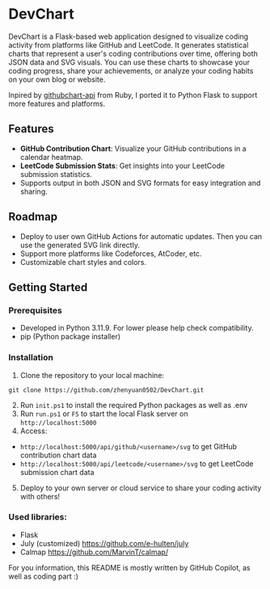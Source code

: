 # DevChart

DevChart is a Flask-based web application designed to visualize coding activity from platforms like GitHub and LeetCode. It generates statistical charts that represent a user's coding contributions over time, offering both JSON data and SVG visuals. You can use these charts to showcase your coding progress, share your achievements, or analyze your coding habits on your own blog or website.

Inpired by [githubchart-api](https://github.com/2016rshah/githubchart-api) from Ruby, I ported it to Python Flask to support more features and platforms.

## Features

- **GitHub Contribution Chart**: Visualize your GitHub contributions in a calendar heatmap.
- **LeetCode Submission Stats**: Get insights into your LeetCode submission statistics.
- Supports output in both JSON and SVG formats for easy integration and sharing.

## Roadmap
- Deploy to user own GitHub Actions for automatic updates. Then you can use the generated SVG link directly.
- Support more platforms like Codeforces, AtCoder, etc.
- Customizable chart styles and colors.

## Getting Started

### Prerequisites

- Developed in Python 3.11.9. For lower please help check compatibility. 
- pip (Python package installer)

### Installation

1. Clone the repository to your local machine:

```
git clone https://github.com/zhenyuan0502/DevChart.git
```

2. Run `init.ps1` to install the required Python packages as well as .env
3. Run `run.ps1` or `F5` to start the local Flask server on `http://localhost:5000`
4. Access:
- `http://localhost:5000/api/github/<username>/svg` to get GitHub contribution chart data
- `http://localhost:5000/api/leetcode/<username>/svg` to get LeetCode submission chart data

5. Deploy to your own server or cloud service to share your coding activity with others!

### Used libraries:
- Flask
- July (customized) https://github.com/e-hulten/july
- Calmap https://github.com/MarvinT/calmap/


For you information, this README is mostly written by GitHub Copilot, as well as coding part :)